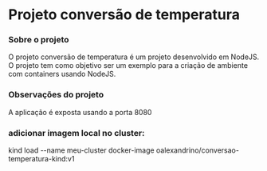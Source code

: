 # Projeto conversão de temperatura

### Sobre o projeto
O projeto conversão de temperatura é um projeto desenvolvido em NodeJS. O projeto tem como objetivo ser um exemplo para a criação de ambiente com containers usando NodeJS.

### Observações do projeto
A aplicação é exposta usando a porta 8080

### adicionar imagem local no cluster:

 kind load --name meu-cluster docker-image oalexandrino/conversao-temperatura-kind:v1
